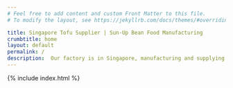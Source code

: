 ```yaml
---
# Feel free to add content and custom Front Matter to this file.
# To modify the layout, see https://jekyllrb.com/docs/themes/#overriding-theme-defaults

title: Singapore Tofu Supplier | Sun-Up Bean Food Manufacturing‎
crumbtitle: home
layout: default
permalink: /
description:  Our factory is in Singapore, manufacturing and supplying tofu products such as deep-fried, silken and pressed tofu to restaurants, distributors and stores locally.Using a traditional recipe and experience that has been inherited for over forty years, we know what it takes to manufacture good, authentic tofu that differs from our competitors. Contact us to request for a quote. 
---
```


{% include index.html %}